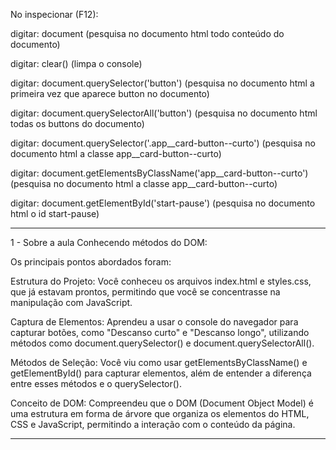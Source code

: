 No inspecionar (F12):

digitar: document (pesquisa no documento html todo conteúdo do documento)

digitar: clear() (limpa o console)

digitar: document.querySelector('button') (pesquisa no documento html a primeira vez que aparece button no documento)

digitar: document.querySelectorAll('button') (pesquisa no documento html todas os buttons do documento)

digitar: document.querySelector('.app__card-button--curto') (pesquisa no documento html a classe app__card-button--curto)

digitar: document.getElementsByClassName('app__card-button--curto') (pesquisa no documento html a classe app__card-button--curto)

digitar: document.getElementById('start-pause') (pesquisa no documento html o id start-pause)

-------------------------------------------------------------------

1 - Sobre a aula Conhecendo métodos do DOM:

Os principais pontos abordados foram:

Estrutura do Projeto: Você conheceu os arquivos index.html e styles.css, que já estavam prontos, permitindo que você se concentrasse na manipulação com JavaScript.

Captura de Elementos: Aprendeu a usar o console do navegador para capturar botões, como "Descanso curto" e "Descanso longo", utilizando métodos como document.querySelector() e document.querySelectorAll().

Métodos de Seleção: Você viu como usar getElementsByClassName() e getElementById() para capturar elementos, além de entender a diferença entre esses métodos e o querySelector().

Conceito de DOM: Compreendeu que o DOM (Document Object Model) é uma estrutura em forma de árvore que organiza os elementos do HTML, CSS e JavaScript, permitindo a interação com o conteúdo da página.

-------------------------------------------------------------------



